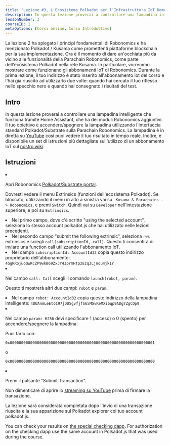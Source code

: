 ```yaml
---
title: "Lezione #3, L'Ecosistema Polkadot per l'Infrastruttura IoT Domestica"
description: In questa lezione proverai a controllare una lampadina intelligente che funziona tramite Home Assistant, che ha dei moduli Robonomics aggiuntivi.
lessonNumber: 3
courseID: 1
metaOptions: [Corsi online, Corso Introduttivo]
---
```


<section class="container__narrow">

La lezione 2 ha spiegato i principi fondamentali di Robonomics e ha menzionato Polkadot / Kusama come promettenti piattaforme blockchain per la sua implementazione. Ora è il momento di dare un'occhiata più da vicino alle funzionalità della Parachain Robonomics, come parte dell'ecosistema Polkadot nella rete Kusama. In particolare, vorremmo mostrare come funzionano gli abbonamenti IoT di Robonomics. Durante la prima lezione, il tuo indirizzo è stato inserito all'abbonamento Iot del corso e l'hai già riuscito ad utilizzarlo due volte: quando hai cercato il tuo riflesso nello specchio nero e quando hai consegnato i risultati del test.

</section>

<section class="container__reg">

## Intro

In questa lezione proverai a controllare una lampadina intelligente che funziona tramite Home Assistant, che ha dei moduli Robonomics aggiuntivi. Il tuo obiettivo è accendere/spegnere la lampadina utilizzando l'interfaccia standard Polkadot/Substrate sulla Parachain Robonomics. La lampadina è in diretta su [YouTube](https://www.youtube.com/channel/UCkemsNJWaCmvF1Oi50C-hAg/live) così puoi vedere il tuo risultato in tempo reale. Inoltre, è disponibile un set di istruzioni più dettagliate sull'utilizzo di un abbonamento IoT sul [nostro wiki](https://wiki.robonomics.network/docs/subscription-launch/).

</section>

<section class="container__reg">

## Istruzioni

<List type="numbers">

<li>

Apri Robonomics [Polkadot/Substrate portal](https://polkadot.js.org/apps/?rpc=wss%3A%2F%2Fkusama.rpc.robonomics.network%2F#/extrinsics).

Dovresti vedere il menu Extrinsics (funzioni dell'ecosistema Polkadot). Se bloccato, utilizzando il menu in alto a sinistra vai su <code> Kusama & Parachains -> Robonomics</code>,  e premi <code>Switch</code>. Quindi vai su <code>Developer</code> nell'intestazione superiore, e poi su <code>Extrinsics</code>.

</li>

<li>
Nel primo campo, dove c'è scritto "using the selected account", seleziona lo stesso account polkadot.js che hai utilizzato nelle lezioni precedenti.
</li>

<li>
Nel secondo campo "submit the following extrinsic", seleziona <code>rws</code> extrinsics e sciegli <code>call(subscriptionId, call)</code>. Questo ti consentirà di inviare una function call utilizzando l'abbonamento IoT.
</li>

<li>
Nel campo <code>subscriptionId: AccountId32</code> copia questo indirizzo proprietario dell'abbonamento: <code>4GgRRojuoQwKCZP9wkB69ZxJY4JprmHtpzEzqJLjnqu4jk1r</code>
</li>

<li>

Nel campo <code>call: Call</code> scegli il comando <code>launch(robot, param)</code>.

Questo ti mostrerà altri due campi: <code>robot</code> e <code>param</code>.

</li>

<li>
Nel campo <code>robot: AccountId32</code> copia questo indirizzo della lampadina intelligente: <code>4DUAnmLeEto197jDDSgvfjfS65MGvReMXibqp9ADg7ZgCDp9</code>
</li>

<li>

Nel campo <code>param: H256</code> devi specificare 1 (acceso) o 0 (spento) per accendere/spegnere la lampadina. 

Puoi farlo con:

<code>0x0000000000000000000000000000000000000000000000000000000000000001</code>

o

<code>0x0000000000000000000000000000000000000000000000000000000000000000</code>

</li>

<li>

Premi il pulsante "Submit Transaction".

 Non dimenticare di aprire lo [streaming su YouTube](https://www.youtube.com/channel/UCkemsNJWaCmvF1Oi50C-hAg/live) prima di firmare la transazione.

</li>


</List>
</section>

<Result>

La lezione sarà considerata completata dopo l'invio di una transazione riuscita e la sua apparizione sul Polkadot explorer col tuo account polkadot.js.

You can check your results on [the special checking dapp](https://lk.robonomics.academy/). For authorization on the checking dapp use the same account in Polkadot.js that was used during the course.

</Result>